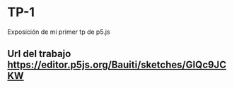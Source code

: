 # TP-1

Exposición de mi primer tp de p5.js

## Url del trabajo https://editor.p5js.org/Bauiti/sketches/GIQc9JCKW